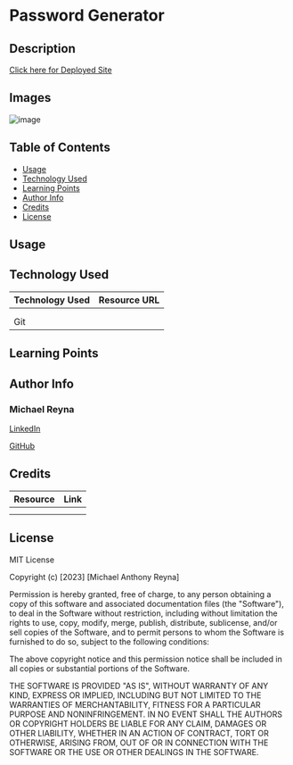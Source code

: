 # Password Generator

## Description

[Click here for Deployed Site](https://michaelreyna25.github.io/password-gen/)


## Images

![image]()

## Table of Contents 
* [Usage](#usage)
* [Technology Used](#technology-used)
* [Learning Points](#learning-points)
* [Author Info](#author-info)
* [Credits](#credits)
* [License](#license)

## Usage

## Technology Used

| Technology Used         | Resource URL           | 
| ------------- |:-------------:| 
|     |  | 
|      |       |   
| Git |      |  


## Learning Points



## Author Info

### Michael Reyna
[LinkedIn](https://www.linkedin.com/in/michael-reyna-35b597245/)

[GitHub](https://github.com/michaelreyna25)
## Credits 

|Resource | Link |
|-------|:-------:|
| |  |
|      |    |
## License
MIT License

Copyright (c) [2023] [Michael Anthony Reyna]

Permission is hereby granted, free of charge, to any person obtaining a copy
of this software and associated documentation files (the "Software"), to deal
in the Software without restriction, including without limitation the rights
to use, copy, modify, merge, publish, distribute, sublicense, and/or sell
copies of the Software, and to permit persons to whom the Software is
furnished to do so, subject to the following conditions:

The above copyright notice and this permission notice shall be included in all
copies or substantial portions of the Software.

THE SOFTWARE IS PROVIDED "AS IS", WITHOUT WARRANTY OF ANY KIND, EXPRESS OR
IMPLIED, INCLUDING BUT NOT LIMITED TO THE WARRANTIES OF MERCHANTABILITY,
FITNESS FOR A PARTICULAR PURPOSE AND NONINFRINGEMENT. IN NO EVENT SHALL THE
AUTHORS OR COPYRIGHT HOLDERS BE LIABLE FOR ANY CLAIM, DAMAGES OR OTHER
LIABILITY, WHETHER IN AN ACTION OF CONTRACT, TORT OR OTHERWISE, ARISING FROM,
OUT OF OR IN CONNECTION WITH THE SOFTWARE OR THE USE OR OTHER DEALINGS IN THE
SOFTWARE.